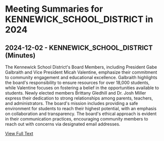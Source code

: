 # Meeting Summaries for KENNEWICK_SCHOOL_DISTRICT in 2024

## 2024-12-02 - KENNEWICK_SCHOOL_DISTRICT (Minutes)

The Kennewick School District's Board Members, including President Gabe Galbraith and Vice President Micah Valentine, emphasize their commitment to community engagement and educational excellence. Galbraith highlights the board's responsibility to ensure resources for over 18,000 students, while Valentine focuses on fostering a belief in the opportunities available to students. Newly elected members Brittany Gledhill and Dr. Josh Miller express their dedication to strong relationships among parents, teachers, and administrators. The board's mission includes providing a safe environment for students to reach their highest potential, with an emphasis on collaboration and transparency. The board's ethical approach is evident in their communication practices, encouraging community members to reach out with concerns via designated email addresses.

[View Full Text](https://raw.githubusercontent.com/VoronoiPerspectives/WashingtonStateSchoolBoardExplorer/refs/heads/main/data/countries/usa/states/wa/counties/benton/school_boards/kennewick_school_district/2024/processed/2024-12-02-minutes.txt)

